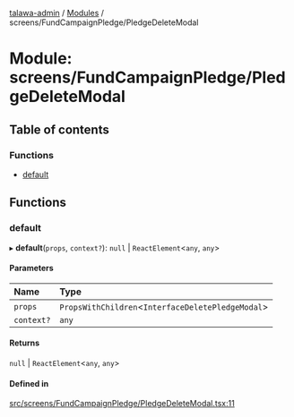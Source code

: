[talawa-admin](../README.md) / [Modules](../modules.md) / screens/FundCampaignPledge/PledgeDeleteModal

# Module: screens/FundCampaignPledge/PledgeDeleteModal

## Table of contents

### Functions

- [default](screens_FundCampaignPledge_PledgeDeleteModal.md#default)

## Functions

### default

▸ **default**(`props`, `context?`): ``null`` \| `ReactElement`\<`any`, `any`\>

#### Parameters

| Name | Type |
| :------ | :------ |
| `props` | `PropsWithChildren`\<`InterfaceDeletePledgeModal`\> |
| `context?` | `any` |

#### Returns

``null`` \| `ReactElement`\<`any`, `any`\>

#### Defined in

[src/screens/FundCampaignPledge/PledgeDeleteModal.tsx:11](https://github.com/AdityaRaimec22/talawa-admin/blob/234b10f/src/screens/FundCampaignPledge/PledgeDeleteModal.tsx#L11)
